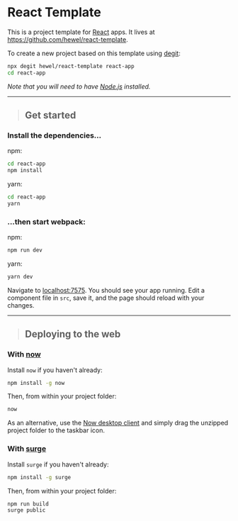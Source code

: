 # React Template

This is a project template for [React](https://reactjs.org) apps. It lives at https://github.com/hewel/react-template.

To create a new project based on this template using [degit](https://github.com/Rich-Harris/degit):

```bash
npx degit hewel/react-template react-app
cd react-app
```

_Note that you will need to have [Node.js](https://nodejs.org) installed._

---

> ## Get started

### Install the dependencies...

npm:

```bash
cd react-app
npm install
```

yarn:

```bash
cd react-app
yarn
```

### ...then start webpack:

npm:

```bash
npm run dev
```

yarn:

```bash
yarn dev
```

Navigate to [localhost:7575](http://localhost:7575). You should see your app running. Edit a component file in `src`, save it, and the page should reload with your changes.

---

> ## Deploying to the web

### With [now](https://zeit.co/now)

Install `now` if you haven't already:

```bash
npm install -g now
```

Then, from within your project folder:

```bash
now
```

As an alternative, use the [Now desktop client](https://zeit.co/download) and simply drag the unzipped project folder to the taskbar icon.

### With [surge](https://surge.sh/)

Install `surge` if you haven't already:

```bash
npm install -g surge
```

Then, from within your project folder:

```bash
npm run build
surge public
```
